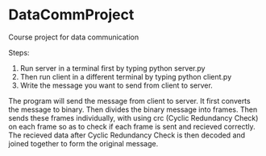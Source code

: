 # DataCommProject
Course project for data communication

Steps:

1) Run server in a terminal first by typing python server.py
2) Then run client in a different terminal by typing python client.py
3) Write the message you want to send from client to server.


The program will send the message from client to server. It first converts the message to binary. Then divides the binary message into frames. Then sends these frames individually, with using crc (Cyclic Redundancy Check) on each frame so as to check if each frame is sent and recieved correctly. The recieved data after Cyclic Redundancy Check is then decoded and joined together to form the original message.

